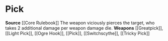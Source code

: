 ﻿---
id: '10'
name: Pick
rarity: Common
source: '[[DATABASE/source/Core Rulebook|Core Rulebook]]'
trait: null
type: Weapon Critical Specialization

---
# Pick

**Source** [[Core Rulebook]] 
The weapon viciously pierces the target, who takes 2 additional damage per weapon damage die.
**Weapons** [[Greatpick]], [[Light Pick]], [[Ogre Hook]], [[Pick]], [[Switchscythe]], [[Tricky Pick]]